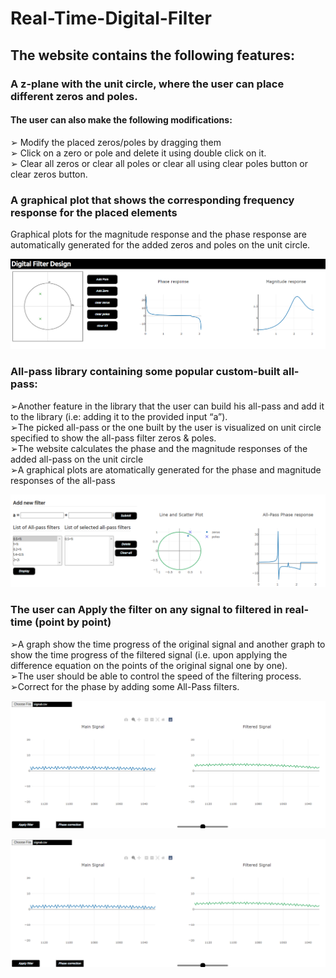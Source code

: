# Real-Time-Digital-Filter

## The website contains the following features:

### A z-plane with the unit circle, where the user can place different zeros and poles.
#### The user can also make the following modifications:
➢ Modify the placed zeros/poles by dragging them
<br>
➢ Click on a zero or pole and delete it using double click on it.
<br>
➢ Clear all zeros or clear all poles or clear all using clear poles button or clear zeros button.

### A graphical plot that shows the corresponding frequency response for the placed elements
Graphical plots for the magnitude response and the phase response are automatically generated for the added zeros and poles on the unit circle.

![](App-photos/UnitCircle&Responses.png)

### All-pass library containing some popular custom-built all-pass:
➢Another feature in the library that the user can build his all-pass and add it to the library (i.e: adding it to the provided input “a”).
<br>
➢The picked all-pass or the one built by the user is visualized on unit circle specified to show the all-pass filter zeros & poles.
<br>
➢The website calculates the phase and the magnitude responses of the added all-pass on the unit circle
<br>
➢A graphical plots are atomatically generated for the phase and magnitude responses of the all-pass

![](App-photos/AllPass-Library&itsResponses.png)

### The user can Apply the filter on any signal to filtered in real-time (point by point)
➢A graph show the time progress of the original signal and another graph to show the time progress of the filtered signal 
(i.e. upon applying the difference equation on the points of the original signal one by one).
<br>
➢The user should be able to control the speed of the filtering process.
<br>
➢Correct for the phase by adding some All-Pass filters.

![](App-photos/LowPass-Real-time-Filtering.png)



![](LowPass-Real-time-Filtering.png)
